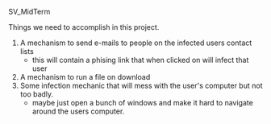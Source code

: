 SV_MidTerm

Things we need to accomplish in this project.
1. A mechanism to send e-mails to people on the infected users contact lists
    - this will contain a phising link that when clicked on will infect that user
2. A mechanism to run a file on download
3. Some infection mechanic that will mess with the user's computer but not too badly. 
    - maybe just open a bunch of windows and make it hard to navigate around the users computer.